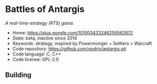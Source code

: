 # Battles of Antargis

_A real-time-strategy (RTS) game._

- Home: https://plus.google.com/101003433246259562872
- State: beta, inactive since 2014
- Keywords: strategy, inspired by Powermonger + Settlers + Warcraft
- Code repository: https://github.com/godrin/antargis.git
- Code language: C, C++
- Code license: GPL-2.0

## Building


